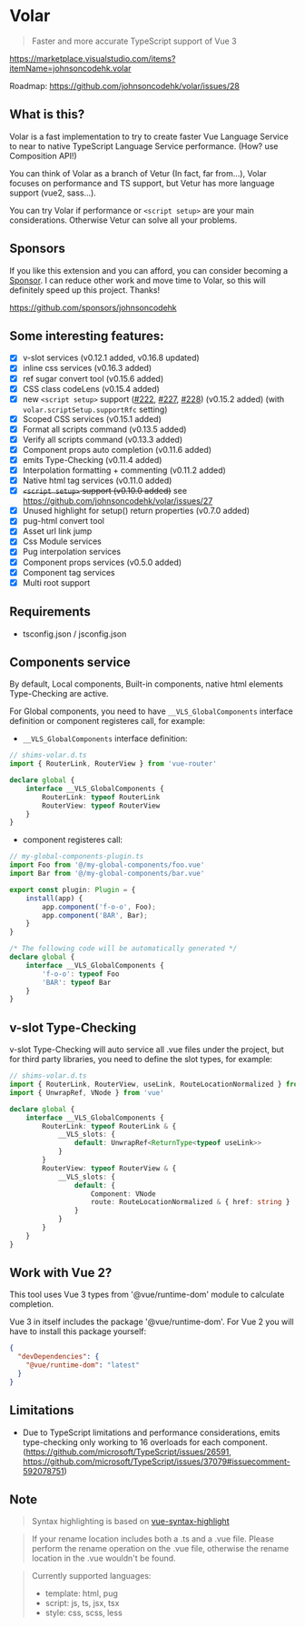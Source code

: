 # Volar

> Faster and more accurate TypeScript support of Vue 3

https://marketplace.visualstudio.com/items?itemName=johnsoncodehk.volar

Roadmap: https://github.com/johnsoncodehk/volar/issues/28

## What is this?

Volar is a fast implementation to try to create faster Vue Language Service to near to native TypeScript Language Service performance. (How? use Composition API!)

You can think of Volar as a branch of Vetur (In fact, far from...), Volar focuses on performance and TS support, but Vetur has more language support (vue2, sass...).

You can try Volar if performance or `<script setup>` are your main considerations. Otherwise Vetur can solve all your problems.

## Sponsors

If you like this extension and you can afford, you can consider becoming a [Sponsor](https://github.com/sponsors/johnsoncodehk). I can reduce other work and move time to Volar, so this will definitely speed up this project. Thanks!

https://github.com/sponsors/johnsoncodehk

## Some interesting features:

- [x] v-slot services (v0.12.1 added, v0.16.8 updated)
- [x] inline css services (v0.16.3 added)
- [x] ref sugar convert tool (v0.15.6 added)
- [x] CSS class codeLens (v0.15.4 added)
- [x] new `<script setup>` support ([#222](https://github.com/vuejs/rfcs/pull/222), [#227](https://github.com/vuejs/rfcs/pull/227), [#228](https://github.com/vuejs/rfcs/pull/228)) (v0.15.2 added) (with `volar.scriptSetup.supportRfc` setting)
- [x] Scoped CSS services (v0.15.1 added)
- [x] Format all scripts command (v0.13.5 added)
- [x] Verify all scripts command (v0.13.3 added)
- [x] Component props auto completion (v0.11.6 added)
- [x] emits Type-Checking (v0.11.4 added)
- [x] Interpolation formatting + commenting (v0.11.2 added)
- [x] Native html tag services (v0.11.0 added)
- [x] ~~`<script setup>` support (v0.10.0 added)~~ see https://github.com/johnsoncodehk/volar/issues/27
- [x] Unused highlight for setup() return properties (v0.7.0 added)
- [x] pug-html convert tool
- [x] Asset url link jump
- [x] Css Module services
- [x] Pug interpolation services
- [x] Component props services (v0.5.0 added)
- [x] Component tag services
- [x] Multi root support

## Requirements

- tsconfig.json / jsconfig.json

## Components service

By default, Local components, Built-in components, native html elements Type-Checking are active.

For Global components, you need to have  `__VLS_GlobalComponents` interface definition or component registeres call, for example:

- `__VLS_GlobalComponents` interface definition:

```typescript
// shims-volar.d.ts
import { RouterLink, RouterView } from 'vue-router'

declare global {
	interface __VLS_GlobalComponents {
		RouterLink: typeof RouterLink
		RouterView: typeof RouterView
	}
}
```

- component registeres call:

```typescript
// my-global-components-plugin.ts
import Foo from '@/my-global-components/foo.vue'
import Bar from '@/my-global-components/bar.vue'

export const plugin: Plugin = {
    install(app) {
        app.component('f-o-o', Foo);
        app.component('BAR', Bar);
    }
}

/* The following code will be automatically generated */
declare global {
	interface __VLS_GlobalComponents {
		'f-o-o': typeof Foo
		'BAR': typeof Bar
	}
}
```

## v-slot Type-Checking

v-slot Type-Checking will auto service all .vue files under the project, but for third party libraries, you need to define the slot types, for example:

```typescript
// shims-volar.d.ts
import { RouterLink, RouterView, useLink, RouteLocationNormalized } from 'vue-router'
import { UnwrapRef, VNode } from 'vue'

declare global {
	interface __VLS_GlobalComponents {
		RouterLink: typeof RouterLink & {
			__VLS_slots: {
				default: UnwrapRef<ReturnType<typeof useLink>>
			}
		}
		RouterView: typeof RouterView & {
			__VLS_slots: {
				default: {
					Component: VNode
					route: RouteLocationNormalized & { href: string }
				}
			}
		}
	}
}
```

## Work with Vue 2?

This tool uses Vue 3 types from '@vue/runtime-dom' module to calculate completion.

Vue 3 in itself includes the package '@vue/runtime-dom'. For Vue 2 you will have to install this package yourself:

```json
{
  "devDependencies": {
    "@vue/runtime-dom": "latest"
  }
}
```

## Limitations

- Due to TypeScript limitations and performance considerations, emits type-checking only working to 16 overloads for each component. (https://github.com/microsoft/TypeScript/issues/26591, https://github.com/microsoft/TypeScript/issues/37079#issuecomment-592078751)

## Note

> Syntax highlighting is based on [vue-syntax-highlight](https://github.com/vuejs/vue-syntax-highlight)

> If your rename location includes both a .ts and a .vue file. Please perform the rename operation on the .vue file, otherwise the rename location in the .vue wouldn't be found.

> Currently supported languages:
> - template: html, pug
> - script: js, ts, jsx, tsx
> - style: css, scss, less
